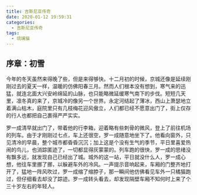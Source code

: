 ```yaml
---
title: 吉斯尼亚传奇
date: 2020-01-12 19:59:31
categories:
  - 吉斯尼亚传奇
tags:
  - 琉璃猫
---
```


## 序章：初雪
​		今年的冬天虽然来得晚了些，但是来得够快。十二月初的时候，京城还像是延续刚刚过去的夏天一样，温暖的仿佛阳春三月。然而人们根本没有想到，寒气来的迅猛，就连北面大兴安岭绵延的山脉，也只能略微延缓寒气南下的步伐。短短几天里，凛冬真的来了，京城冷的像另一个世界。永定河结起了薄冰，西山上萧瑟地立着满山枯木，庭院里只有几枝梅花迎风傲立，人们都已经不愿意出门了，街上仅存的行人也都把自己裹得严严实实。

<!--more-->

​		罗一成清早就出门了，带着他的行李箱，迎着略有些刺骨的微风，登上了前往机场的列车。由于才刚刚过七点，车上还很空，罗一成随意地坐下了。他看向窗外，只见清冷的早晨，整个城市都昏昏沉沉；加上这是个没有生气的季节，平日里喜爱热闹的鸟儿，也消踪匿迹了，一切都显得灰蒙蒙的。
​		列车跑的很快，罗一成的思绪没有飘多远，就发现自己已经出了城。城外的这一站，平日就没什么人，罗一成心想，他往车里挪了挪，以躲避车外的冷风。一声提示音响起来，车厢的门整齐地打开了，猛地一阵风吹过，罗一成缩了缩脖子，那一瞬间他仿佛看见车外一只橘猫跑过，但仔细看去却没了踪迹。罗一成转头看去，却发现隔壁车厢不知何时上来了个三十岁左右的年轻人。



